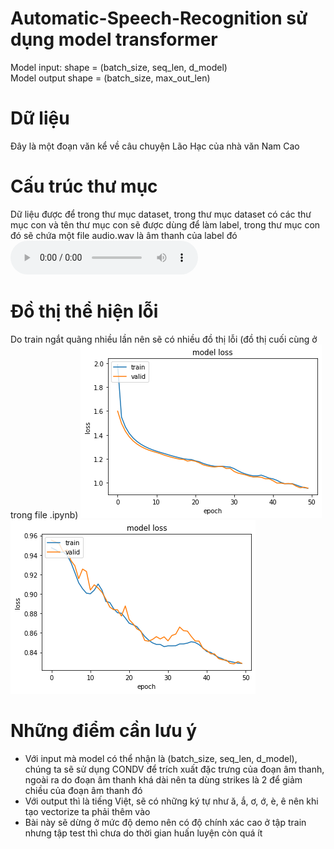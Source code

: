 # Automatic-Speech-Recognition sử dụng model transformer
Model input: shape = (batch_size, seq_len, d_model)  
Model output shape = (batch_size, max_out_len)
# Dữ liệu
Đây là một đoạn văn kể về câu chuyện Lão Hạc của nhà văn Nam Cao
# Cấu trúc thư mục
Dữ liệu được để trong thư mục dataset, trong thư mục dataset có các thư mục con và tên thư mục con sẽ được dùng để làm label, trong thư mục con đó sẽ chứa một file audio.wav là âm thanh của label đó
<audio controls src='description/dataset/A Lão già tệ lắm Tôi ăn ở với lão như thế mà lão xử với tôi như thế này Thì ra tôi già bằng này tuổi đầu rồi còn đánh lừa một con chó/audio.wav' ></audio>
# Đồ thị thể hiện lỗi
Do train ngắt quãng nhiều lần nên sẽ có nhiều đồ thị lỗi (đồ thị cuối cùng ở trong file .ipynb)
<img src='description/output.png'>
<img src='description/output2.png'>
# Những điểm cần lưu ý
- Với input mà model có thể nhận là (batch_size, seq_len, d_model), chúng ta sẽ sử dụng CONDV để trích xuất đặc trưng của đoạn âm thanh, ngoài ra do đoạn âm thanh khá dài nên ta dùng strikes là 2 để giảm chiều của đoạn âm thanh đó
- Với output thì là tiếng Việt, sẽ có những ký tự như ă, ắ, ơ, ớ, è, ê nên khi tạo vectorize ta phải thêm vào
- Bài này sẽ dừng ở mức độ demo nên có độ chính xác cao ở tập train nhưng tập test thì chưa do thời gian huấn luyện còn quá ít
